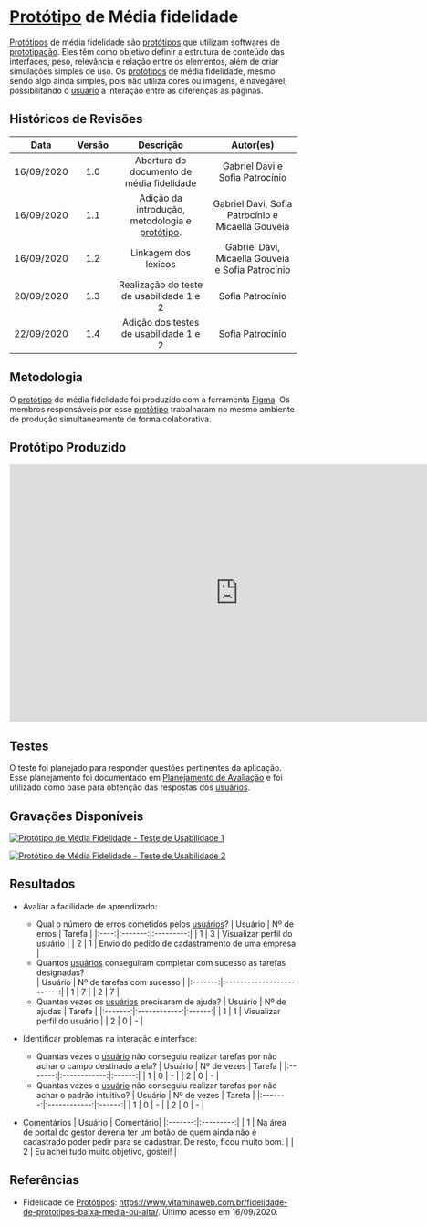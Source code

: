 # [Protótipo](Modeling/objeto?id=protótipo) de Média fidelidade

[Protótipos](Modeling/objeto?id=protótipo) de média fidelidade são [protótipos](Modeling/objeto?id=protótipo) que utilizam softwares de [prototipação](/Modeling/verbo?id=prototipação). Eles têm como objetivo definir a estrutura de conteúdo das interfaces, peso, relevância e relação entre os elementos, além de criar simulações simples de uso.
Os [protótipos](Modeling/objeto?id=protótipo) de média fidelidade, mesmo sendo algo ainda simples, pois não utiliza cores ou imagens, é navegável, possibilitando o [usuário](Modeling/objeto?id=usuário) a interação entre as diferenças as páginas.

## Históricos de Revisões

| Data | Versão | Descrição | Autor(es) |
|:----:|:------:|:---------:|:---------:|
| 16/09/2020 | 1.0 | Abertura do documento de média fidelidade | Gabriel Davi e Sofia Patrocínio |
| 16/09/2020 | 1.1 | Adição da introdução, metodologia e [protótipo](Modeling/objeto?id=protótipo). | Gabriel Davi, Sofia Patrocínio e Micaella Gouveia |
| 16/09/2020 | 1.2 | Linkagem dos léxicos | Gabriel Davi, Micaella Gouveia e Sofia Patrocínio |
| 20/09/2020 | 1.3 | Realização do teste de usabilidade 1 e 2 | Sofia Patrocínio |
| 22/09/2020 | 1.4 | Adição dos testes de usabilidade 1 e 2   | Sofia Patrocínio |

## Metodologia

O [protótipo](Modeling/objeto?id=protótipo) de média fidelidade foi produzido com a ferramenta [Figma](https://www.figma.com/). Os membros responsáveis por esse [protótipo](Modeling/objeto?id=protótipo) trabalharam no mesmo ambiente de produção simultaneamente de forma colaborativa.

## Protótipo Produzido

<iframe style="border: 1px solid rgba(0, 0, 0, 0.1);" width="800" height="450" src="https://www.figma.com/embed?embed_host=share&url=https%3A%2F%2Fwww.figma.com%2Fproto%2Fga6E3hGIlahn0GsmcnsAVq%2FSTOCK%3Fchrome%3DDOCUMENTATION%26embed_host%3Dshare%26kind%3D%26node-id%3D2%253A2%26scaling%3Dscale-down&chrome=DOCUMENTATION" allowfullscreen></iframe>

## Testes

O teste foi planejado para responder questões pertinentes da aplicação. Esse planejamento foi documentado em [Planejamento de Avaliação](Product/PlanejamentoAvaliacao.md) e foi utilizado como base para obtenção das respostas dos [usuários](Modeling/objeto?id=usuário).

## Gravações Disponíveis
[![Protótipo de Média Fidelidade - Teste de Usabilidade 1](http://img.youtube.com/vi/VPWiOUD3rSk/0.jpg)](http://www.youtube.com/watch?v=VPWiOUD3rSk "Protótipo de Média Fidelidade - Teste de Usabilidade 1")

[![Protótipo de Média Fidelidade - Teste de Usabilidade 2](http://img.youtube.com/vi/4Z0erm9aRms/0.jpg)](http://www.youtube.com/watch?v=4Z0erm9aRms "Protótipo de Média Fidelidade - Teste de Usabilidade 2")

## Resultados
* Avaliar a facilidade de aprendizado:
    * Qual o número de erros cometidos pelos [usuários](Modeling/objeto?id=usuário)?
    | Usuário | Nº de erros | Tarefa |
    |:----:|:-------:|:---------:|
    | 1 | 3 | Visualizar perfil do usuário | 
    | 2 | 1 | Envio do pedido de cadastramento de uma empresa | 
    * Quantos [usuários](Modeling/objeto?id=usuário) conseguiram completar com sucesso as tarefas designadas?<br>
    | Usuário | Nº de tarefas com sucesso |
    |:-------:|:-------------------------:|
    | 1 | 7 |
    | 2 | 7 |
    * Quantas vezes os [usuários](Modeling/objeto?id=usuário) precisaram de ajuda?
    | Usuário | Nº de ajudas | Tarefa |
    |:-------:|:------------:|:------:|
    | 1 | 1 | Visualizar perfil do usuário | 
    | 2 | 0 | - | 
* Identificar problemas na interação e interface:
    * Quantas vezes o [usuário](Modeling/objeto?id=usuário) não conseguiu realizar tarefas por não achar o campo destinado a ela?
    | Usuário | Nº de vezes | Tarefa |
    |:-------:|:------------:|:------:|
    | 1 | 0 | - | 
    | 2 | 0 | - | 
    * Quantas vezes o [usuário](Modeling/objeto?id=usuário) não conseguiu realizar tarefas por não achar o padrão intuitivo?
    | Usuário | Nº de vezes | Tarefa |
    |:-------:|:------------:|:------:|
    | 1 | 0 | - | 
    | 2 | 0 | - | 

* Comentários 
| Usuário | Comentário|
|:-------:|:---------:|
| 1 | Na área de portal do gestor deveria ter um botão de quem ainda não é cadastrado poder pedir para se cadastrar. De resto, ficou muito bom. |
| 2 | Eu achei tudo muito objetivo, gostei! | 

## Referências

- Fidelidade de [Protótipos](Modeling/objeto?id=protótipo): <https://www.vitaminaweb.com.br/fidelidade-de-prototipos-baixa-media-ou-alta/>. Último acesso em 16/09/2020.
